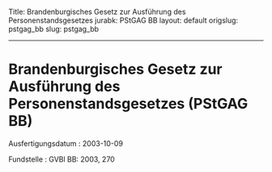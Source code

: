Title: Brandenburgisches Gesetz zur Ausführung des Personenstandsgesetzes
jurabk: PStGAG BB
layout: default
origslug: pstgag_bb
slug: pstgag_bb

---

# Brandenburgisches Gesetz zur Ausführung des Personenstandsgesetzes (PStGAG BB)

Ausfertigungsdatum
:   2003-10-09

Fundstelle
:   GVBl BB: 2003, 270

